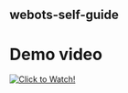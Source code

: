 ## webots-self-guide
# Demo video
[![Click to Watch!](http://img.youtube.com/vi/rqTKV85uOz4/0.jpg)](http://www.youtube.com/watch?v=rqTKV85uOz4)
